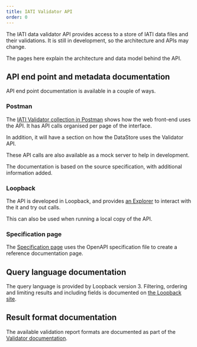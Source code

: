 ```yaml
---
title: IATI Validator API
order: 0
---
```


The IATI data validator API provides access to a store of IATI data files and their validations. It is still in development, so the architecture and APIs may change.

The pages here explain the architecture and data model behind the API.

## API end point and metadata documentation

API end point documentation is available in a couple of ways.

### Postman

The [IATI Validator collection in Postman](https://api-doc.dataworkbench.io) shows how the web front-end uses the API. It has API calls organised per page of the interface.

In addition, it will have a section on how the DataStore uses the Validator API.

These API calls are also available as a mock server to help in development.

The documentation is based on the source specification, with additional information added.

### Loopback

The API is developed in Loopback, and provides [an Explorer](http://www.dataworkbench.io/explorer) to interact with the it and try out calls.

This can also be used when running a local copy of the API.

### Specification page

The [Specification page](specification.html) uses the OpenAPI specification file to create a reference documentation page.

## Query language documentation

The query language is provided by Loopback version 3. Filtering, ordering and limiting results and including fields is documented on [the Loopback site](https://loopback.io/doc/en/lb3/Querying-data.html).

## Result format documentation

The available validation report formats are documented as part of the [Validator documentation](IATI-data-validator/formats/).